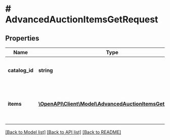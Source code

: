 # # AdvancedAuctionItemsGetRequest

## Properties

Name | Type | Description | Notes
------------ | ------------- | ------------- | -------------
**catalog_id** | **string** | Catalog id pertaining to the retail item |
**items** | [**\OpenAPI\Client\Model\AdvancedAuctionItemsGetRecord[]**](AdvancedAuctionItemsGetRecord.md) | A list of retail catalog items to fetch bid options for |

[[Back to Model list]](../../README.md#models) [[Back to API list]](../../README.md#endpoints) [[Back to README]](../../README.md)
